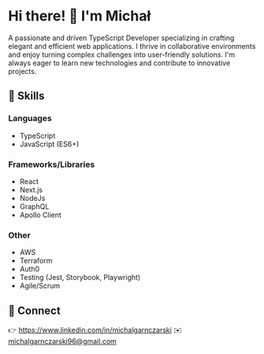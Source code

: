 # Hi there! 👋 I'm Michał

A passionate and driven TypeScript Developer specializing in crafting elegant and efficient web applications. I thrive in collaborative environments and enjoy turning complex challenges into user-friendly solutions.  I'm always eager to learn new technologies and contribute to innovative projects.

## 🚀 Skills

### Languages

*    TypeScript
*    JavaScript (ES6+)

### Frameworks/Libraries

*   React
*   Next.js
*   NodeJs
*   GraphQL
*   Apollo Client

### Other

*   AWS
*   Terraform
*   Auth0
*   Testing (Jest, Storybook, Playwright)
*   Agile/Scrum


## 🔗 Connect

👉  <a href="https://www.linkedin.com/in/michalgarnczarski">https://www.linkedin.com/in/michalgarnczarski </a>
✉️  <a href="mailto:michalgarnczarski96@gmail.com">michalgarnczarski96@gmail.com</a>

